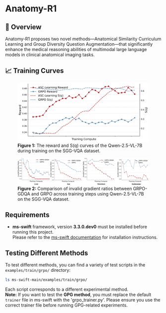 # Anatomy-R1

## 📝 Overview
Anatomy-R1 proposes two novel methods—Anatomical Similarity Curriculum Learning and Group Diversity Question Augmentation—that significantly enhance the medical reasoning abilities of multimodal large language models in clinical anatomical imaging tasks.

## 📈 Training Curves

<figure>
  <img src="IMAGE/method1.jpg" alt="The reward and S(q) curves of the Qwen-2.5-VL-7B during training on the SGG-VQA dataset." width="480"/>
  <figcaption><b>Figure 1:</b> The reward and S(q) curves of the Qwen-2.5-VL-7B during training on the SGG-VQA dataset.</figcaption>
</figure>

<figure>
  <img src="IMAGE/REWARD_curve.jpg" alt="Comparison of invalid gradient ratios between GRPO-GDQA and GRPO across training steps using Qwen-2.5-VL-7B on the SGG-VQA dataset." width="480"/>
  <figcaption><b>Figure 2:</b> Comparison of invalid gradient ratios between GRPO-GDQA and GRPO across training steps using Qwen-2.5-VL-7B on the SGG-VQA dataset.</figcaption>
</figure>

## Requirements

- **ms-swift** framework, version **3.3.0.dev0** must be installed before running this project.  
  Please refer to the [ms-swift documentation](https://github.com/modelscope/swift) for installation instructions.
  

## Testing Different Methods

To test different methods, you can find a variety of test scripts in the `examples/train/grpo/` directory:

```bash
ls ms-swift-main/examples/train/grpo/
```

Each script corresponds to a different experimental method.  
**Note:**  If you want to test the **GPG method**, you must replace the default `trainer` file in ms-swift with the 'grpo_trainer.py'. Please ensure you use the correct trainer file before running GPG-related experiments.

